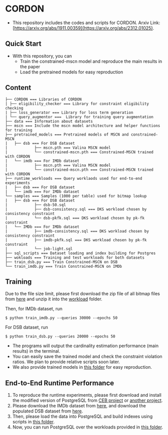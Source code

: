 # CORDON
- This repository includes the codes and scripts for CORDON. Arxiv Link: [https://arxiv.org/abs/1911.00359](https://arxiv.org/abs/2312.01025).

## Quick Start

- With this repository, you can
  - Train the constrained-mscn model and reproduce the main results in the paper
  - Load the pretrained models for easy reproduction

## Content

```
├── CORDON === Libraries of CORDON
| ├── eligibility_checker === Library for constraint eligibility checking
| ├── loss_generator === Library for loss term generation
| └── query_augmentor ===  Library for training query augmentation
├── data === Information about datasets
├── mscn === Include the mscn model architecture and helper functions for training
├── pretrained_models === Pretrained models of MSCN and constrained-MSCN
|	├── dsb === For DSB dataset
|            ├── mscn.pth === Valina MSCN model
|            └── constrained-mscn.pth === Constrained-MSCN trained with CORDON
|	└── imdb === For IMDb dataset
|            ├── mscn.pth === Valina MSCN model
|            └── constrained-mscn.pth === Constrained-MSCN trained with CORDON
├── runtime_workloads === Query worklaods used for end-to-end experiments
|	├── dsb === For DSB dataset
|	└── imdb === For IMDb dataset
└── samples === Samples (1000 per table) used for bitmap lookup
|	├── dsb === For DSB dataset
|            ├── dsb-50.sql
|            ├── dsb-consistency.sql === DKS workload chosen by consistency constraint
|            └── dsb-pkfk.sql === DKS workload chosen by pk-fk constraint
|	└── IMDb === For IMDb dataset
|            ├── imdb-consistency.sql === DKS workload chosen by consistency constraint
|            ├── imdb-pkfk.sql === DKS workload chosen by pk-fk constraint
|            └── job-light.sql
├── sql_scripts === Dataset loading and index building for Postgres
├── wokloads === Training and test workloads for both datasets
├── train_dsb.py === Train Constrained-MSCN on DSB
└── train_imdb.py === Train Constrained-MSCN on IMDb
```

## Training
Due to the file size limit, please first download the zip file of all bitmap files from [here](https://drive.google.com/file/d/1-QMn1o7DdC6HJyVN3BzSyjHuo166ZCcP/view?usp=sharing) and unzip it into the [workload](workloads) folder.

Then, for IMDb dataset, run
```shell
$ python train_imdb.py --queries 30000 --epochs 50
```

For DSB dataset, run
```shell
$ python train_dsb.py --queries 20000 --epochs 50
```

- The programs will output the cardinality estimation performance (main results) in the terminal.
- You can easily save the trained model and check the constraint violation ratios. We plan to provide relative scripts soon later.
- We also provide trained models in [this folder](pretrained_models) for easy reproduction.


## End-to-End Runtime Performance

1. To reproduce the runtime experiments, please first download and install the modified version of PostgreSQL from [CEB project](https://github.com/learnedsystems/CEB) or [another project](https://github.com/Nathaniel-Han/End-to-End-CardEst-Benchmark/tree/master).
2. Please download the IMDb dataset from [here](http://homepages.cwi.nl/~boncz/job/imdb.tgz), and download the populated DSB dataset from [here](https://drive.google.com/file/d/1-KDtwtzt2wD_m0oA9M-rYcFaCWYeapFQ/view).
3. Then, please load the data into PostgreSQL and build indexes using scripts in [this folder](sql_scripts).
4. Now, you can run PostgreSQL over the workloads provided in [this folder](runtime_workloads).

